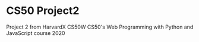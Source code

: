 # CS50 Project2
 Project 2 from HarvardX CS50W CS50's Web Programming with Python and JavaScript course 2020
